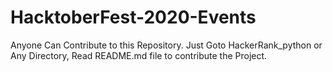 # HacktoberFest-2020-Events



Anyone Can Contribute to this Repository.
Just Goto HackerRank_python or Any Directory, Read README.md file to contribute the Project.
